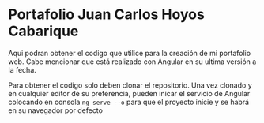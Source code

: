 # Portafolio **Juan Carlos Hoyos Cabarique**

Aqui podran obtener el codigo que utilice para la creación de mi portafolio web.
Cabe mencionar que está realizado con Angular en su ultima versión a la fecha.

Para obtener el codigo solo deben clonar el repositorio.
Una vez clonado y en cualquier editor de su preferencia, pueden inicar el servicio de Angular colocando en consola `ng serve --o` para que el proyecto inicie y se habrá en su navegador por defecto

